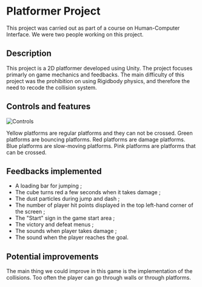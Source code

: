 # Platformer Project

This project was carried out as part of a course on Human-Computer Interface. We were two people working on this project.

## Description

This project is a 2D platformer developed using Unity. The project focuses primarly on game mechanics and feedbacks. The main difficulty of this project was the prohibition on using Rigidbody physics, and therefore the need to recode the collision system.

## Controls and features

![Controls](https://zupimages.net/up/23/24/rr4e.png)

Yellow platforms are regular platforms and they can not be crossed.
Green platforms are bouncing platforms.
Red platforms are damage platforms.
Blue platforms are slow-moving platforms.
Pink platforms are platforms that can be crossed.

## Feedbacks implemented

- A loading bar for jumping ;
- The cube turns red a few seconds when it takes damage ;
- The dust particles during jump and dash ;
- The number of player hit points displayed in the top left-hand corner of the screen ;
- The "Start" sign in the game start area ;
- The victory and defeat menus ;
- The sounds when player takes damage ;
- The sound when the player reaches the goal.

## Potential improvements
The main thing we could improve in this game is the implementation of the collisions. Too often the player can go through walls or through platforms.

